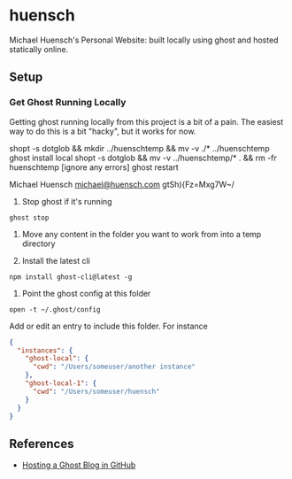 # huensch
Michael Huensch's Personal Website: built locally using ghost and hosted statically online.

## Setup

### Get Ghost Running Locally
Getting ghost running locally from this project is a bit of a pain.  The easiest way to do this is a bit "hacky", but it works for now.


shopt -s dotglob && mkdir ../huenschtemp && mv  -v ./* ../huenschtemp
ghost install local
shopt -s dotglob && mv -v ../huenschtemp/* . && rm -fr huenschtemp
[ignore any errors]
ghost restart

Michael Huensch
michael@huensch.com
gtSh){Fz=Mxg7W~/




1. Stop ghost if it's running
```
ghost stop
```

1. Move any content in the folder you want to work from into a temp directory

1. Install the latest cli
```
npm install ghost-cli@latest -g
```

1. Point the ghost config at this folder
```
open -t ~/.ghost/config
```
Add or edit an entry to include this folder.  For instance
``` JSON
{
  "instances": {
    "ghost-local": {
      "cwd": "/Users/someuser/another instance"
    },
    "ghost-local-1": {
      "cwd": "/Users/someuser/huensch"
    }
  }
}
```


## References
* [Hosting a Ghost Blog in GitHub](https://zzamboni.github.io/test-ghost-blog/hosting-a-ghost-blog-in-github-the-easier-way/index.html)